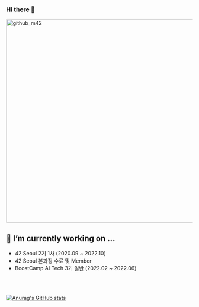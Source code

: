 ### Hi there 👋
 
<!--
- ⚡ Fun fact: ...
[![selim's 42 stats](https://badge42.herokuapp.com/api/stats/selim?privacyEmail=true)](https://github.com/selim/badge42)
<img align='left' src="http://mazassumnida.wtf/api/v2/generate_badge?boj=soysauce1368">
<img width="600" alt="스크린샷 2022-07-03 오후 4 52 16" src="https://user-images.githubusercontent.com/68208055/177030539-fab94d9b-49b6-4139-91ed-f9d53b2f863b.png">

## 42 Seoul Projects 


- [cub3d](https://github.com/seohl16/cub3d_seohl16_execute)
- [Webserv](https://github.com/seohl16/webserv)
- [Minishell](https://github.com/seohl16/minishell_seohl16_execute)


## Boostcamp AI Tech Projects 

- [Image Classifiation](https://github.com/boostcampaitech3/level1-image-classification-level1-cv-08)
- [Object Detection](https://github.com/boostcampaitech3/level2-object-detection-level2-cv-11)
- [Semantic Segmentation](https://github.com/boostcampaitech3/level2-semantic-segmentation-level2-cv-11)
- [MOFY: MOsaic For You](https://github.com/seohl16/final-project-level3-cv-11)
![스크린샷 2022-02-18 오전 11 37 35](https://user-images.githubusercontent.com/68208055/156388968-65b42aa3-388c-404d-abee-bb651d1883de.png)
[![selim's 42 stats](https://badge42.vercel.app/api/v2/cl553bnwl011609mrmc8i7gt1/stats?cursusId=21&coalitionId=88)](https://github.com/JaeSeoKim/badge42)
![github_m42](https://user-images.githubusercontent.com/68208055/198962059-5983c0a2-4db9-41d0-818f-e0eb1b256877.PNG)

-->
<img width="550" alt="github_m42" src="https://user-images.githubusercontent.com/68208055/198962059-5983c0a2-4db9-41d0-818f-e0eb1b256877.PNG">



## 🔭 I’m currently working on ...
- 42 Seoul 2기 1차 (2020.09 ~ 2022.10)
- 42 Seoul 본과정 수료 및 Member 
- BoostCamp AI Tech 3기 일반 (2022.02 ~ 2022.06)



<br>
<br>

[![Anurag's GitHub stats](https://github-readme-stats.vercel.app/api?username=seohl16&theme=midnight-purple)](https://github.com/anuraghazra/github-readme-stats)

